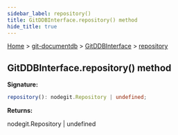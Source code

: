 ```yaml
---
sidebar_label: repository()
title: GitDDBInterface.repository() method
hide_title: true
---
```


[Home](./index.md) &gt; [git-documentdb](./git-documentdb.md) &gt; [GitDDBInterface](./git-documentdb.gitddbinterface.md) &gt; [repository](./git-documentdb.gitddbinterface.repository.md)

## GitDDBInterface.repository() method

<b>Signature:</b>

```typescript
repository(): nodegit.Repository | undefined;
```
<b>Returns:</b>

nodegit.Repository \| undefined

